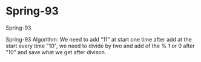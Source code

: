 # Spring-93
Spring-93

Spring-93 Algorithm:
We need to add "11" at start one time after add at the start every time "10", we need to divide by two and add of the % 1 or 0 after "10" and save what we get after divison.
